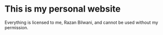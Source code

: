 This is my personal website
========================================

Everything is licensed to me, Razan Bilwani, and cannot be used without my permission.
